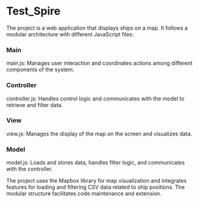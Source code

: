 # Test_Spire
The project is a web application that displays ships on a map. It follows a modular architecture with different JavaScript files:

### Main
main.js: Manages user interaction and coordinates actions among different components of the system.

### Controller
controller.js: Handles control logic and communicates with the model to retrieve and filter data.

### View
view.js: Manages the display of the map on the screen and visualizes data.

### Model
model.js: Loads and stores data, handles filter logic, and communicates with the controller.

The project uses the Mapbox library for map visualization and integrates features for loading and filtering CSV data related to ship positions. The modular structure facilitates code maintenance and extension.
